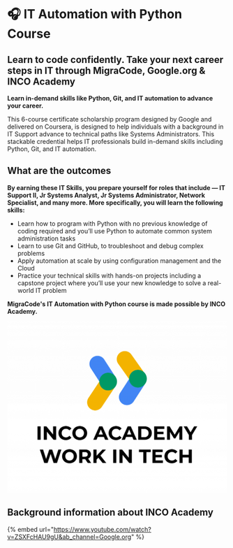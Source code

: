 # 🎧 IT Automation with Python Course

## Learn to code confidently. Take your next career steps in IT through MigraCode, Google.org & INCO Academy

**Learn in-demand skills like Python, Git, and IT automation to advance your career.**

This 6-course certificate scholarship program designed by Google and delivered on Coursera, is designed to help individuals with a background in IT Support advance to technical paths like Systems Administrators. This stackable credential helps IT professionals build in-demand skills including Python, Git, and IT automation.

## What are the outcomes

**By earning these IT Skills, you prepare yourself for roles that include — IT Support II, Jr Systems Analyst, Jr Systems Administrator, Network Specialist, and many more. More specifically, you will learn the following skills:**

* Learn how to program with Python with no previous knowledge of coding required and you’ll use Python to automate common system administration tasks&#x20;
* Learn to use Git and GitHub, to troubleshoot and debug complex problems &#x20;
* Apply automation at scale by using configuration management and the Cloud&#x20;
* Practice your technical skills with hands-on projects including a capstone project where you’ll use your new knowledge to solve a real-world IT problem



**MigraCode's IT Automation with Python course is made possible by INCO Academy.**

![](<../../.gitbook/assets/image (32).png>)

## &#x20;Background information about INCO Academy

{% embed url="https://www.youtube.com/watch?v=ZSXFcHAU9gU&ab_channel=Google.org" %}
